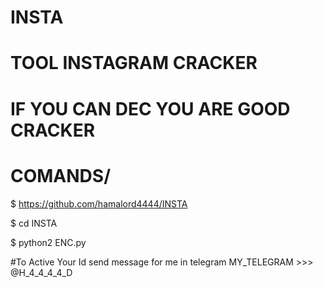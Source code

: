 # INSTA

# TOOL INSTAGRAM CRACKER

# IF YOU CAN DEC YOU ARE GOOD CRACKER

# COMANDS/

$ https://github.com/hamalord4444/INSTA

$ cd INSTA

$ python2 ENC.py

  #To Active Your Id send message for me in telegram MY_TELEGRAM >>> @H_4_4_4_4_D

